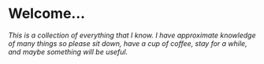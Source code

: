 # Welcome...
_This is a collection of everything that I know. I have approximate knowledge of many things so please sit down, have a cup of coffee, stay for a while, and maybe something will be useful._
